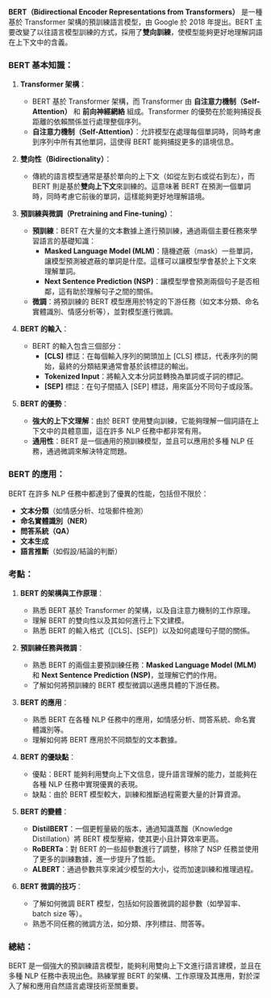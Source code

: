 **BERT（Bidirectional Encoder Representations from Transformers）** 是一種基於 Transformer 架構的預訓練語言模型，由 Google 於 2018 年提出。BERT 主要改變了以往語言模型訓練的方式，採用了**雙向訓練**，使模型能夠更好地理解詞語在上下文中的含義。

### **BERT 基本知識**：

1. **Transformer 架構**：
    
    - BERT 基於 Transformer 架構，而 Transformer 由 **自注意力機制（Self-Attention）** 和 **前向神經網絡** 組成。Transformer 的優勢在於能夠捕捉長距離的依賴關係並行處理整個序列。
    - **自注意力機制（Self-Attention）**：允許模型在處理每個單詞時，同時考慮到序列中所有其他單詞，這使得 BERT 能夠捕捉更多的語境信息。
2. **雙向性（Bidirectionality）**：
    
    - 傳統的語言模型通常是基於單向的上下文（如從左到右或從右到左），而 BERT 則是基於**雙向上下文**來訓練的。這意味著 BERT 在預測一個單詞時，同時考慮它前後的單詞，這樣能夠更好地理解語境。
3. **預訓練與微調（Pretraining and Fine-tuning）**：
    
    - **預訓練**：BERT 在大量的文本數據上進行預訓練，通過兩個主要任務來學習語言的基礎知識：
        - **Masked Language Model (MLM)**：隨機遮蔽（mask）一些單詞，讓模型預測被遮蔽的單詞是什麼。這樣可以讓模型學會基於上下文來理解單詞。
        - **Next Sentence Prediction (NSP)**：讓模型學會預測兩個句子是否相鄰，這有助於理解句子之間的關係。
    - **微調**：將預訓練的 BERT 模型應用於特定的下游任務（如文本分類、命名實體識別、情感分析等），並對模型進行微調。
4. **BERT 的輸入**：
    
    - BERT 的輸入包含三個部分：
        - **[CLS]** 標誌：在每個輸入序列的開頭加上 [CLS] 標誌，代表序列的開始，最終的分類結果通常會基於該標誌的輸出。
        - **Tokenized Input**：將輸入文本分詞並轉換為單詞或子詞的標記。
        - **[SEP]** 標誌：在句子間插入 [SEP] 標誌，用來區分不同句子或段落。
5. **BERT 的優勢**：
    
    - **強大的上下文理解**：由於 BERT 使用雙向訓練，它能夠理解一個詞語在上下文中的具體意圖，這在許多 NLP 任務中都非常有用。
    - **通用性**：BERT 是一個通用的預訓練模型，並且可以應用於多種 NLP 任務，通過微調來解決特定問題。

### **BERT 的應用**：

BERT 在許多 NLP 任務中都達到了優異的性能，包括但不限於：

- **文本分類**（如情感分析、垃圾郵件檢測）
- **命名實體識別（NER）**
- **問答系統（QA）**
- **文本生成**
- **語言推斷**（如假設/結論的判斷）

### **考點**：

1. **BERT 的架構與工作原理**：
    
    - 熟悉 BERT 基於 Transformer 的架構，以及自注意力機制的工作原理。
    - 理解 BERT 的雙向性以及其如何進行上下文建模。
    - 熟悉 BERT 的輸入格式（[CLS]、[SEP]）以及如何處理句子間的關係。
2. **預訓練任務與微調**：
    
    - 熟悉 BERT 的兩個主要預訓練任務：**Masked Language Model (MLM)** 和 **Next Sentence Prediction (NSP)**，並理解它們的作用。
    - 了解如何將預訓練的 BERT 模型微調以適應具體的下游任務。
3. **BERT 的應用**：
    
    - 熟悉 BERT 在各種 NLP 任務中的應用，如情感分析、問答系統、命名實體識別等。
    - 理解如何將 BERT 應用於不同類型的文本數據。
4. **BERT 的優缺點**：
    
    - 優點：BERT 能夠利用雙向上下文信息，提升語言理解的能力，並能夠在各種 NLP 任務中實現優異的表現。
    - 缺點：由於 BERT 模型較大，訓練和推斷過程需要大量的計算資源。
5. **BERT 的變體**：
    
    - **DistilBERT**：一個更輕量級的版本，通過知識蒸餾（Knowledge Distillation）將 BERT 模型壓縮，使其更小且計算效率更高。
    - **RoBERTa**：對 BERT 的一些超參數進行了調整，移除了 NSP 任務並使用了更多的訓練數據，進一步提升了性能。
    - **ALBERT**：通過參數共享來減少模型的大小，從而加速訓練和推理過程。
6. **BERT 微調的技巧**：
    
    - 了解如何微調 BERT 模型，包括如何設置微調的超參數（如學習率、batch size 等）。
    - 熟悉不同任務的微調方法，如分類、序列標註、問答等。

### **總結**：

BERT 是一個強大的預訓練語言模型，能夠利用雙向上下文進行語言建模，並且在多種 NLP 任務中表現出色。熟練掌握 BERT 的架構、工作原理及其應用，對於深入了解和應用自然語言處理技術至關重要。